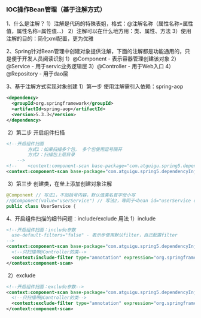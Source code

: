 ### IOC操作Bean管理（基于注解方式）

1、什么是注解？
	1）注解是代码的特殊表姐，格式：@注解名称（属性名称=属性值，属性名称=属性值...）
	2）注解可以在什么地方用：类、属性、方法
	3）使用注解的目的：简化xml配置，更为优雅

2、Spring针对Bean管理中创建对象提供注解，下面的注解都是功能通用的，只是便于开发人员阅读识别
	1）@Component - 表示容器管理创建该对象
	2）@Service - 用于servic业务逻辑层
	3）@Controller - 用于Web入口
	4）@Repository - 用于dao层

3、基于注解方式实现对象创建
	1）第一步 使用注解需引入依赖：spring-aop

```xml
<dependency>
  <groupId>org.springframework</groupId>
  <artifactId>spring-aop</artifactId>
  <version>5.3.3</version>
</dependency>
```

​	2）第二步 开启组件扫描

```xml
<!--开启组件扫面
        方式1：如果扫描多个包， 多个包使用逗号隔开
        方式2：扫描包上层目录
    -->
<!--    <context:component-scan base-package="com.atguigu.spring5.dependencyInjection.annotations.dao, com.atguigu.spring5.dependencyInjection.annotations.service"/>-->
<context:component-scan base-package="com.atguigu.spring5.dependencyInjection.annotations"/>
```

​	3）第三步 创建类，在垒上添加创建对象注解

```java
@Component // 写法1，不加括号内容，默认值类名首字母小写
//@Component(value="userService") // 写法2，等同于<bean id="userService class=".."/>
public class UserService {
```

4、开启组件扫描的细节问题：include/exclude 用法
	1）include

```xml
<!--开启组件扫面：include参数
  use-default-filters="false" - 表示步使用默认filter，自己配置filter
-->
<context:component-scan base-package="com.atguigu.spring5.dependencyInjection.annotations" use-default-filters="false">
  <!--只扫描带@Controller的类-->
  <context:include-filter type="annotation" expression="org.springframework.stereotype.Controller"/>
</context:component-scan>
```

​	2）exclude

```xml
<!--开启组件扫面：exclude参数-->
<context:component-scan base-package="com.atguigu.spring5.dependencyInjection.annotations">
  <!--只扫描带@Controller的类-->
  <context:exclude-filter type="annotation" expression="org.springframework.stereotype.Controller"/>
</context:component-scan>
```

